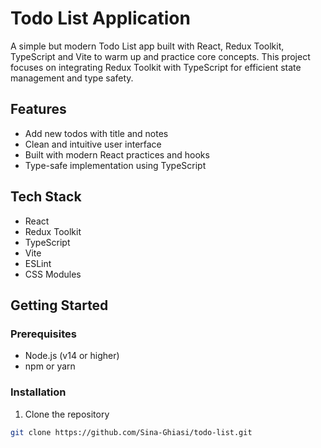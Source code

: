# Todo List Application

A simple but modern Todo List app built with React, Redux Toolkit, TypeScript and Vite to warm up and practice core concepts. This project focuses on integrating Redux Toolkit with TypeScript for efficient state management and type safety.

## Features

- Add new todos with title and notes
- Clean and intuitive user interface
- Built with modern React practices and hooks
- Type-safe implementation using TypeScript

## Tech Stack

- React
- Redux Toolkit
- TypeScript
- Vite
- ESLint
- CSS Modules

## Getting Started

### Prerequisites

- Node.js (v14 or higher)
- npm or yarn

### Installation

1. Clone the repository

```bash
git clone https://github.com/Sina-Ghiasi/todo-list.git
```
